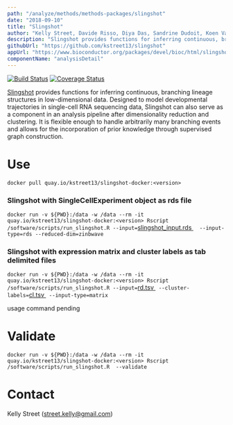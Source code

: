 ```yaml
---
path: "/analyze/methods/methods-packages/slingshot"
date: "2018-09-10"
title: "Slingshot"
author: "Kelly Street, Davide Risso, Diya Das, Sandrine Dudoit, Koen Van den Berge, and Robrecht Cannoodt"
description: "Slingshot provides functions for inferring continuous, branching lineage structures in low-dimensional data."
githubUrl: "https://github.com/kstreet13/slingshot"
appUrl: "https://www.bioconductor.org/packages/devel/bioc/html/slingshot.html "
componentName: "analysisDetail"
---
```


[![Build Status](https://travis-ci.org/kstreet13/slingshot.svg?branch=master)](https://travis-ci.org/kstreet13/slingshot)
[![Coverage Status](https://img.shields.io/codecov/c/github/kstreet13/slingshot/master.svg)](https://codecov.io/github/kstreet13/slingshot)

[Slingshot](https://www.bioconductor.org/packages/devel/bioc/html/slingshot.html ) provides functions for inferring continuous, branching lineage structures in low-dimensional data. Designed to model developmental trajectories in single-cell RNA sequencing data, Slingshot can also serve as a component in an analysis pipeline after dimensionality reduction and clustering. It is flexible enough to handle arbitrarily many branching events and allows for the incorporation of prior knowledge through supervised graph construction.

# Use

`docker pull quay.io/kstreet13/slingshot-docker:<version>`

### Slingshot with SingleCellExperiment object as rds file 

`docker run -v ${PWD}:/data -w /data --rm -it quay.io/kstreet13/slingshot-docker:<version> Rscript /software/scripts/run_slingshot.R --input=`[slingshot_input.rds ](https://github.com/kstreet13/slingshot-docker/raw/master/data/slingshot_input.rds)`  --input-type=rds --reduced-dim=zinbwave`

### Slingshot with expression matrix and cluster labels as tab delimited files  

`docker run -v ${PWD}:/data -w /data --rm -it quay.io/kstreet13/slingshot-docker:<version> Rscript /software/scripts/run_slingshot.R --input=`[rd.tsv ](https://github.com/kstreet13/slingshot-docker/raw/master/data/rd.tsv)` --cluster-labels=`[cl.tsv ](https://github.com/kstreet13/slingshot-docker/raw/master/data/cl.tsv)` --input-type=matrix`

usage command pending

# Validate

`docker run -v ${PWD}:/data -w /data --rm -it quay.io/kstreet13/slingshot-docker:<version> Rscript /software/scripts/run_slingshot.R  --validate`


# Contact
Kelly Street (<a href="mailto://street.kelly@gmail.com">street.kelly@gmail.com</a>)
